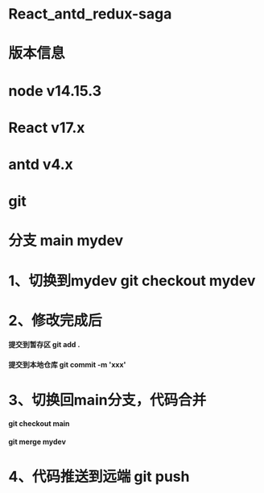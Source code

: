 # React_antd_redux-saga
# 版本信息
# node  v14.15.3
# React v17.x
# antd  v4.x
# git
# 分支 main mydev
# 1、切换到mydev  git checkout mydev
# 2、修改完成后 
#### 提交到暂存区   git add .
#### 提交到本地仓库 git commit -m 'xxx'
# 3、切换回main分支，代码合并
#### git checkout main 
#### git merge mydev
# 4、代码推送到远端 git push